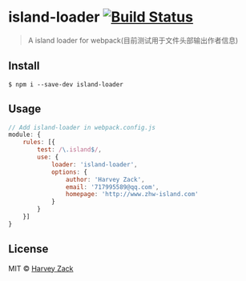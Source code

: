 # island-loader [![Build Status](https://www.travis-ci.org/zhw2590582/island-loader.svg?branch=master)](https://www.travis-ci.org/zhw2590582/island-loader)
> A island loader for webpack(目前测试用于文件头部输出作者信息)

## Install

```
$ npm i --save-dev island-loader
```

## Usage

```js
// Add island-loader in webpack.config.js
module: {
    rules: [{
        test: /\.island$/,
        use: {
            loader: 'island-loader',
            options: {
                author: 'Harvey Zack',
                email: '717995589@qq.com',
                homepage: 'http://www.zhw-island.com'
            }
        }
    }]
}
```

## License

MIT © [Harvey Zack](https://www.zhw-island.com/)